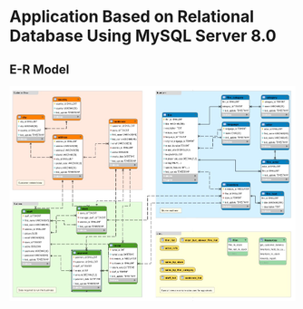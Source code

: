 # Application Based on Relational Database Using MySQL Server 8.0

## E-R Model 

![Modelo E_R](https://github.com/aridiosilva/MySQLServer80App/blob/main/Full%20Modelo%20E-R%20Sakira%20Database.jpg)
